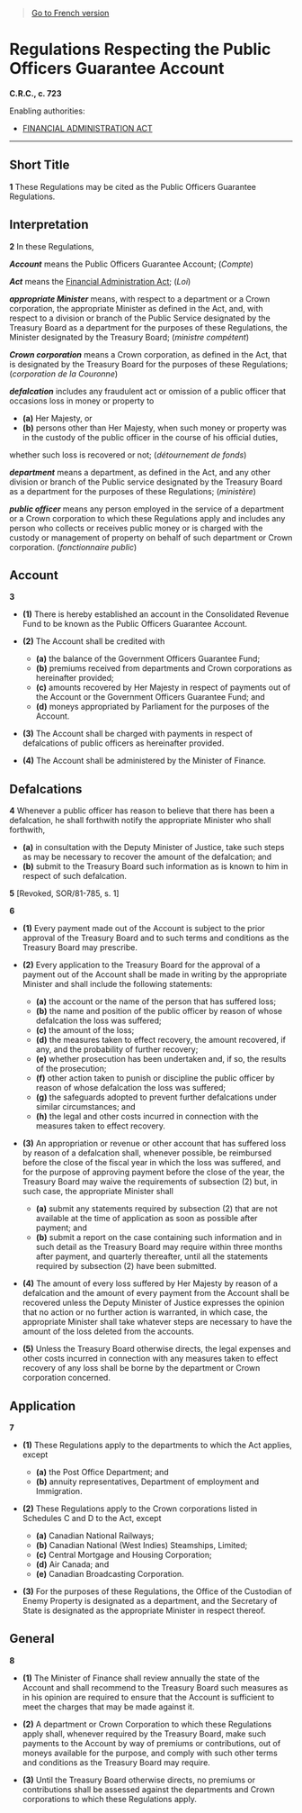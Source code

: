 > [Go to French version](/fr/Règlements/Codification%20des%20règlements%20du%20Canada/701-800/C.R.C.,%20ch.%20723.md)

# Regulations Respecting the Public Officers Guarantee Account

**C.R.C., c. 723**

Enabling authorities: 
- [FINANCIAL ADMINISTRATION ACT](/en/Acts/Revised%20Statutes%20of%20Canada/F/F-11.md)

----------



## Short Title


**1** These Regulations may be cited as the Public Officers Guarantee Regulations.




## Interpretation


**2** In these Regulations,

***Account*** means the Public Officers Guarantee Account; (*Compte*)

***Act*** means the [Financial Administration Act](/en/Acts/Revised%20Statutes%20of%20Canada/F/F-11.md); (*Loi*)

***appropriate Minister*** means, with respect to a department or a Crown corporation, the appropriate Minister as defined in the Act, and, with respect to a division or branch of the Public Service designated by the Treasury Board as a department for the purposes of these Regulations, the Minister designated by the Treasury Board; (*ministre compétent*)

***Crown corporation*** means a Crown corporation, as defined in the Act, that is designated by the Treasury Board for the purposes of these Regulations; (*corporation de la Couronne*)

***defalcation*** includes any fraudulent act or omission of a public officer that occasions loss in money or property to
- **(a)** Her Majesty, or
- **(b)** persons other than Her Majesty, when such money or property was in the custody of the public officer in the course of his official duties,

whether such loss is recovered or not; (*détournement de fonds*)

***department*** means a department, as defined in the Act, and any other division or branch of the Public service designated by the Treasury Board as a department for the purposes of these Regulations; (*ministère*)

***public officer*** means any person employed in the service of a department or a Crown corporation to which these Regulations apply and includes any person who collects or receives public money or is charged with the custody or management of property on behalf of such department or Crown corporation. (*fonctionnaire public*)




## Account


**3** 

- **(1)** There is hereby established an account in the Consolidated Revenue Fund to be known as the Public Officers Guarantee Account.

- **(2)** The Account shall be credited with
	- **(a)** the balance of the Government Officers Guarantee Fund;
	- **(b)** premiums received from departments and Crown corporations as hereinafter provided;
	- **(c)** amounts recovered by Her Majesty in respect of payments out of the Account or the Government Officers Guarantee Fund; and
	- **(d)** moneys appropriated by Parliament for the purposes of the Account.

- **(3)** The Account shall be charged with payments in respect of defalcations of public officers as hereinafter provided.

- **(4)** The Account shall be administered by the Minister of Finance.




## Defalcations


**4** Whenever a public officer has reason to believe that there has been a defalcation, he shall forthwith notify the appropriate Minister who shall forthwith,
- **(a)** in consultation with the Deputy Minister of Justice, take such steps as may be necessary to recover the amount of the defalcation; and
- **(b)** submit to the Treasury Board such information as is known to him in respect of such defalcation.



**5** [Revoked, SOR/81-785, s. 1]



**6** 

- **(1)** Every payment made out of the Account is subject to the prior approval of the Treasury Board and to such terms and conditions as the Treasury Board may prescribe.

- **(2)** Every application to the Treasury Board for the approval of a payment out of the Account shall be made in writing by the appropriate Minister and shall include the following statements:
	- **(a)** the account or the name of the person that has suffered loss;
	- **(b)** the name and position of the public officer by reason of whose defalcation the loss was suffered;
	- **(c)** the amount of the loss;
	- **(d)** the measures taken to effect recovery, the amount recovered, if any, and the probability of further recovery;
	- **(e)** whether prosecution has been undertaken and, if so, the results of the prosecution;
	- **(f)** other action taken to punish or discipline the public officer by reason of whose defalcation the loss was suffered;
	- **(g)** the safeguards adopted to prevent further defalcations under similar circumstances; and
	- **(h)** the legal and other costs incurred in connection with the measures taken to effect recovery.

- **(3)** An appropriation or revenue or other account that has suffered loss by reason of a defalcation shall, whenever possible, be reimbursed before the close of the fiscal year in which the loss was suffered, and for the purpose of approving payment before the close of the year, the Treasury Board may waive the requirements of subsection (2) but, in such case, the appropriate Minister shall
	- **(a)** submit any statements required by subsection (2) that are not available at the time of application as soon as possible after payment; and
	- **(b)** submit a report on the case containing such information and in such detail as the Treasury Board may require within three months after payment, and quarterly thereafter, until all the statements required by subsection (2) have been submitted.

- **(4)** The amount of every loss suffered by Her Majesty by reason of a defalcation and the amount of every payment from the Account shall be recovered unless the Deputy Minister of Justice expresses the opinion that no action or no further action is warranted, in which case, the appropriate Minister shall take whatever steps are necessary to have the amount of the loss deleted from the accounts.

- **(5)** Unless the Treasury Board otherwise directs, the legal expenses and other costs incurred in connection with any measures taken to effect recovery of any loss shall be borne by the department or Crown corporation concerned.




## Application


**7** 

- **(1)** These Regulations apply to the departments to which the Act applies, except
	- **(a)** the Post Office Department; and
	- **(b)** annuity representatives, Department of employment and Immigration.

- **(2)** These Regulations apply to the Crown corporations listed in Schedules C and D to the Act, except
	- **(a)** Canadian National Railways;
	- **(b)** Canadian National (West Indies) Steamships, Limited;
	- **(c)** Central Mortgage and Housing Corporation;
	- **(d)** Air Canada; and
	- **(e)** Canadian Broadcasting Corporation.

- **(3)** For the purposes of these Regulations, the Office of the Custodian of Enemy Property is designated as a department, and the Secretary of State is designated as the appropriate Minister in respect thereof.




## General


**8** 

- **(1)** The Minister of Finance shall review annually the state of the Account and shall recommend to the Treasury Board such measures as in his opinion are required to ensure that the Account is sufficient to meet the charges that may be made against it.

- **(2)** A department or Crown Corporation to which these Regulations apply shall, whenever required by the Treasury Board, make such payments to the Account by way of premiums or contributions, out of moneys available for the purpose, and comply with such other terms and conditions as the Treasury Board may require.

- **(3)** Until the Treasury Board otherwise directs, no premiums or contributions shall be assessed against the departments and Crown corporations to which these Regulations apply.


